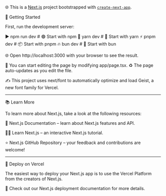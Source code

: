
🌐 This is a [Next.js](https://nextjs.org) project bootstrapped with [`create-next-app`](https://nextjs.org/docs/app/api-reference/cli/create-next-app).

🏁 Getting Started

First, run the development server:

▶️ npm run dev        # 🟢 Start with npm
🎯 yarn dev           # 🧵 Start with yarn
⚡ pnpm dev           # 📦 Start with pnpm
🔥 bun dev            # 🍞 Start with bun

🌐 Open http://localhost:3000 with your browser to see the result.

📝 You can start editing the page by modifying app/page.tsx.
♻️ The page auto-updates as you edit the file.

✍️ This project uses next/font to automatically optimize and load Geist, a new font family for Vercel.


---

📚 Learn More

To learn more about Next.js, take a look at the following resources:

📖 Next.js Documentation – learn about Next.js features and API.

🧑‍💻 Learn Next.js – an interactive Next.js tutorial.

⭐ Next.js GitHub Repository – your feedback and contributions are welcome!



---

🚢 Deploy on Vercel

The easiest way to deploy your Next.js app is to use the Vercel Platform from the creators of Next.js.

📄 Check out our Next.js deployment documentation for more details.
